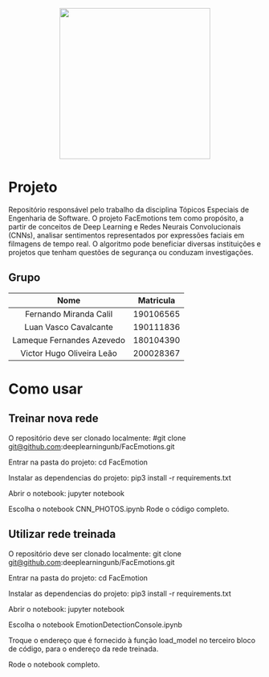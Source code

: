 <p align="center">
  <img width="300" src="FacEmotions.png">
</p>

# Projeto

Repositório responsável pelo trabalho da disciplina Tópicos Especiais de Engenharia de Software. O projeto FacEmotions tem como propósito, a partir de conceitos de Deep Learning e Redes Neurais Convolucionais (CNNs), analisar sentimentos representados por expressões faciais em filmagens de tempo real. O algoritmo pode beneficiar diversas instituições e projetos que tenham questões de segurança ou conduzam investigações.


## Grupo

|Nome | Matricula |
|:---:|:---:|
|Fernando Miranda Calil| 190106565|
|Luan Vasco Cavalcante| 190111836|
|Lameque Fernandes Azevedo | 180104390 |
| Victor Hugo Oliveira Leão | 200028367 |


# Como usar

## Treinar nova rede

O repositório deve ser clonado localmente:
#git clone git@github.com:deeplearningunb/FacEmotions.git
  
Entrar na pasta do projeto:
  cd FacEmotion

Instalar as dependencias do projeto:
  pip3 install -r requirements.txt

Abrir o notebook:
  jupyter notebook
  
Escolha o notebook CNN_PHOTOS.ipynb
Rode o código completo.

## Utilizar rede treinada

O repositório deve ser clonado localmente:
  git clone git@github.com:deeplearningunb/FacEmotions.git
  
Entrar na pasta do projeto:
  cd FacEmotion

Instalar as dependencias do projeto:
  pip3 install -r requirements.txt
  
Abrir o notebook:
  jupyter notebook
  
Escolha o notebook EmotionDetectionConsole.ipynb

Troque o endereço que é fornecido à função load_model no terceiro bloco de código, para o endereço da rede treinada.

Rode o notebook completo.
